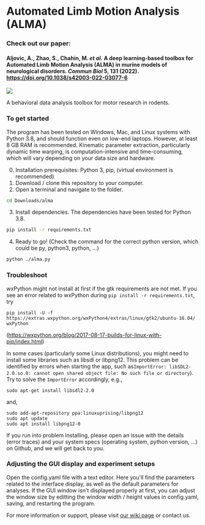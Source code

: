 # Automated Limb Motion Analysis (ALMA)

### Check out our paper:
#### Aljovic, A., Zhao, S., Chahin, M. _et al._ A deep learning-based toolbox for Automated Limb Motion Analysis (ALMA) in murine models of neurological disorders. _Commun Biol_ 5, 131 (2022). https://doi.org/10.1038/s42003-022-03077-6

![](https://github.com/sollan/slip_detector/blob/master/Screenshots/ALMA.PNG)

A behavioral data analysis toolbox for motor research in rodents. 

### To get started

The program has been tested on Windows, Mac, and Linux systems with Python 3.8, and should function even on low-end laptops. However, at least 8 GB RAM is recommended. Kinematic parameter extraction, particularly dynamic time warping, is computation-intensive and time-consuming, which will vary depending on your data size and hardware.

0. Installation prerequisites: 
Python 3, pip, (virtual environment is recommended)
1. Download / clone this repository to your computer.
2. Open a terminal and navigate to the folder. 
```bash
cd Downloads/alma
```
3. Install dependencies. The dependencies have been tested for Python 3.8. 
```bash
pip install -r requirements.txt
```
4. Ready to go! (Check the command for the correct python version, which could be py, python3, python, ...)
```bash
python ./alma.py
```

### Troubleshoot

wxPython might not install at first if the gtk requirements are not met. 
If you see an error related to wxPython during ```pip install -r requirements.txt```, try 
```
pip install -U -f https://extras.wxpython.org/wxPython4/extras/linux/gtk2/ubuntu-16.04/ wxPython
```
(https://wxpython.org/blog/2017-08-17-builds-for-linux-with-pip/index.html)

In some cases (particularly some Linux distributions), you might need to install some libraries such as libsdl or libpng12. This problem can be identified by errors when starting the app, such as```ImportError: libSDL2-2.0.so.0: cannot open shared object file: No such file or directory```). 
Try to solve the ```ImportError``` accordingly, e.g.,
```
sudo apt-get install libsdl2-2.0
```
and,
```
sudo add-apt-repository ppa:linuxuprising/libpng12
sudo apt update
sudo apt install libpng12-0
```

If you run into problem installing, please open an issue with the details (error traces) and your system specs (operating system, python version, ...) on Github, and we will get back to you.


### Adjusting the GUI display and experiment setups
Open the config.yaml file with a text editor. Here you'll find the parameters related to the interface display, as well as the default parameters for analyses. If the GUI window isn't displayed properly at first, you can adjust the window size by editting the window width / height values in config.yaml, saving, and restarting the program. 


For more information or support, please visit [our wiki page](https://github.com/sollan/slip_detector/wiki) or contact us.
